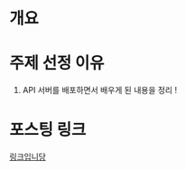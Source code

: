 # 개요

# 주제 선정 이유

1. API 서버를 배포하면서 배우게 된 내용을 정리 !

# 포스팅 링크

[링크입니당](https://velog.io/@rat8397/%EC%9A%B0%EC%95%84%ED%95%9C%ED%85%8C%ED%81%AC%EC%BD%94%EC%8A%A4-8-API-%EC%84%9C%EB%B2%84%EB%A5%BC-%EB%B0%B0%ED%8F%AC%ED%95%B4%EB%B4%85%EC%8B%9C%EB%8B%A4)
